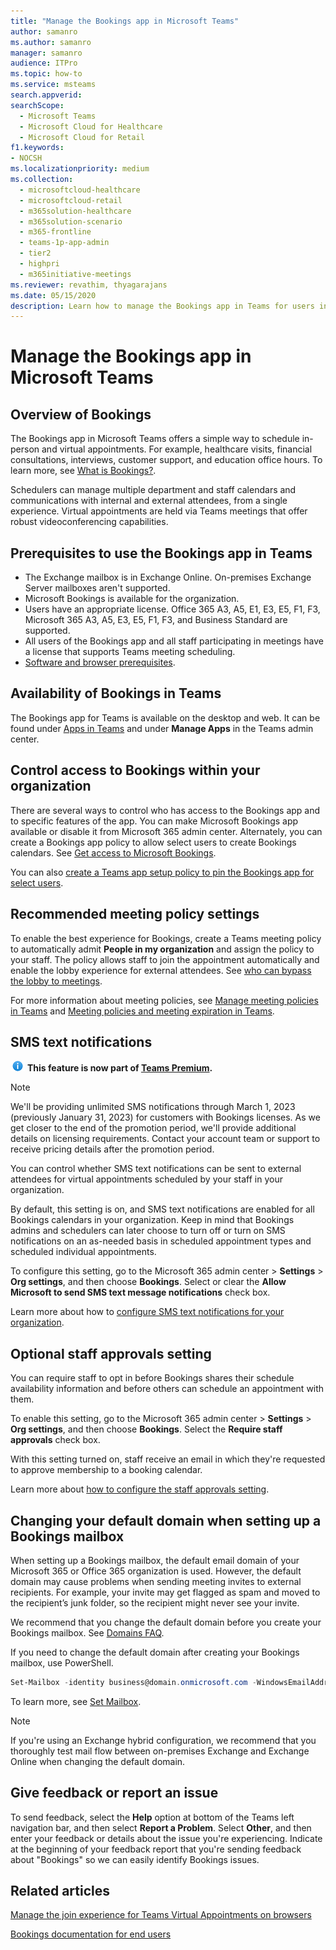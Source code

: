 ```yaml
---
title: "Manage the Bookings app in Microsoft Teams"
author: samanro
ms.author: samanro
manager: samanro
audience: ITPro
ms.topic: how-to 
ms.service: msteams 
search.appverid: 
searchScope:
  - Microsoft Teams
  - Microsoft Cloud for Healthcare
  - Microsoft Cloud for Retail
f1.keywords:
- NOCSH
ms.localizationpriority: medium
ms.collection: 
  - microsoftcloud-healthcare
  - microsoftcloud-retail
  - m365solution-healthcare
  - m365solution-scenario
  - m365-frontline
  - teams-1p-app-admin
  - tier2
  - highpri
  - m365initiative-meetings
ms.reviewer: revathim, thyagarajans
ms.date: 05/15/2020
description: Learn how to manage the Bookings app in Teams for users in your organization.
---
```


# Manage the Bookings app in Microsoft Teams

## Overview of Bookings

The Bookings app in Microsoft Teams offers a simple way to schedule in-person and virtual appointments. For example, healthcare visits, financial consultations, interviews, customer support, and education office hours. To learn more, see [What is Bookings?](https://support.microsoft.com/office/what-is-bookings-42d4e852-8e99-4d8f-9b70-d7fc93973cb5).

Schedulers can manage multiple department and staff calendars and communications with internal and external attendees, from a single experience. Virtual appointments are held via Teams meetings that offer robust videoconferencing capabilities.

## Prerequisites to use the Bookings app in Teams

* The Exchange mailbox is in Exchange Online. On-premises Exchange Server mailboxes aren't supported.
* Microsoft Bookings is available for the organization.
* Users have an appropriate license. Office 365 A3, A5, E1, E3, E5, F1, F3, Microsoft 365 A3, A5, E3, E5, F1, F3, and Business Standard are supported.
* All users of the Bookings app and all staff participating in meetings have a license that supports Teams meeting scheduling.
* [Software and browser prerequisites](hardware-requirements-for-the-teams-app.md).

## Availability of Bookings in Teams

The Bookings app for Teams is available on the desktop and web. It can be found under [Apps in Teams](https://teams.microsoft.com/l/app/4c4ec2e8-4a2c-4bce-8d8f-00fc664a4e5b?source=store-copy-link) and under **Manage Apps** in the Teams admin center.

## Control access to Bookings within your organization

There are several ways to control who has access to the Bookings app and to specific features of the app. You can make Microsoft Bookings app available or disable it from Microsoft 365 admin center. Alternately, you can create a Bookings app policy to allow select users to create Bookings calendars. See [Get access to Microsoft Bookings](/microsoft-365/bookings/get-access).

You can also [create a Teams app setup policy to pin the Bookings app for select users](teams-app-setup-policies.md).

## Recommended meeting policy settings

To enable the best experience for Bookings, create a Teams meeting policy to automatically admit **People in my organization** and assign the policy to your staff. The policy allows staff to join the appointment automatically and enable the lobby experience for external attendees. See [who can bypass the lobby to meetings](meeting-policies-participants-and-guests.md#who-can-bypass-the-lobby).

For more information about meeting policies, see [Manage meeting policies in Teams](meeting-policies-in-teams.md) and [Meeting policies and meeting expiration in Teams](meeting-expiration.md).

## SMS text notifications

![Information icon](media/info.png) **This feature is now part of [Teams Premium](teams-add-on-licensing/licensing-enhance-teams.md).**

> [!NOTE]
> We'll be providing unlimited SMS notifications through March 1, 2023 (previously January 31, 2023) for customers with Bookings licenses. As we get closer to the end of the promotion period, we'll provide additional details on licensing requirements. Contact your account team or support to receive pricing details after the promotion period.

You can control whether SMS text notifications can be sent to external attendees for virtual appointments scheduled by your staff in your organization.

By default, this setting is on, and SMS text notifications are enabled for all Bookings calendars in your organization. Keep in mind that Bookings admins and schedulers can later choose to turn off or turn on SMS notifications on an as-needed basis in scheduled appointment types and scheduled individual appointments.

To configure this setting, go to the Microsoft 365 admin center \> **Settings** \> **Org settings**, and then choose **Bookings**. Select or clear the **Allow Microsoft to send SMS text message notifications** check box.

Learn more about how to [configure SMS text notifications for your organization](/microsoft-365/bookings/turn-bookings-on-or-off).

## Optional staff approvals setting

You can require staff to opt in before Bookings shares their schedule availability information and before others can schedule an appointment with them.

To enable this setting, go to the Microsoft 365 admin center \> **Settings** \> **Org settings**, and then choose **Bookings**. Select the **Require staff approvals** check box.

With this setting turned on, staff receive an email in which they're requested to approve membership to a booking calendar.  

Learn more about [how to configure the staff approvals setting](/microsoft-365/bookings/turn-bookings-on-or-off).

## Changing your default domain when setting up a Bookings mailbox

When setting up a Bookings mailbox, the default email domain of your Microsoft 365 or Office 365 organization is used. However, the default domain may cause problems when sending meeting invites to external recipients. For example, your invite may get flagged as spam and moved to the recipient’s junk folder, so the recipient might never see your invite.

We recommend that you change the default domain before you create your Bookings mailbox. See [Domains FAQ](/microsoft-365/admin/setup/domains-faq#how-do-i-set-or-change-the-default-domain-in-microsoft-365).

If you need to change the default domain after creating your Bookings mailbox, use PowerShell.

```powerShell
Set-Mailbox -identity business@domain.onmicrosoft.com -WindowsEmailAddress business@domain.com -EmailAddresses business@domain.com
```

To learn more, see [Set Mailbox](/powershell/module/exchange/mailboxes/set-mailbox).

> [!NOTE]
> If you're using an Exchange hybrid configuration, we recommend that you thoroughly test mail flow between on-premises Exchange and Exchange Online when changing the default domain.

## Give feedback or report an issue

To send feedback, select the **Help** option at bottom of the Teams left navigation bar, and then select **Report a Problem**. Select **Other**, and then enter your feedback or details about the issue you're experiencing. Indicate at the beginning of your feedback report that you're sending feedback about "Bookings" so we can easily identify Bookings issues.

## Related articles

[Manage the join experience for Teams Virtual Appointments on browsers](/microsoft-365/frontline/browser-join)

[Bookings documentation for end users](https://support.office.com/article/apps-and-services-cc1fba57-9900-4634-8306-2360a40c665b?ui=en-US&rs=en-US&ad=US#PickTab=Bookings)
